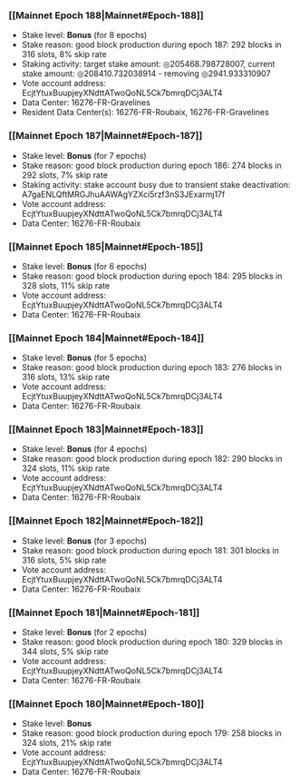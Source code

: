 ### [[Mainnet Epoch 188|Mainnet#Epoch-188]]
* Stake level: **Bonus** (for 8 epochs)
* Stake reason: good block production during epoch 187: 292 blocks in 316 slots, 8% skip rate
* Staking activity: target stake amount: ◎205468.798728007, current stake amount: ◎208410.732038914 - removing ◎2941.933310907
* Vote account address: EcjtYtuxBuupjeyXNdttATwoQoNL5Ck7bmrqDCj3ALT4
* Data Center: 16276-FR-Gravelines
* Resident Data Center(s): 16276-FR-Roubaix, 16276-FR-Gravelines
### [[Mainnet Epoch 187|Mainnet#Epoch-187]]
* Stake level: **Bonus** (for 7 epochs)
* Stake reason: good block production during epoch 186: 274 blocks in 292 slots, 7% skip rate
* Staking activity: stake account busy due to transient stake deactivation: A7gaENLQftMRGJhuAAWAgYZXci5rzf3nS3JExarmj17f
* Vote account address: EcjtYtuxBuupjeyXNdttATwoQoNL5Ck7bmrqDCj3ALT4
* Data Center: 16276-FR-Roubaix
### [[Mainnet Epoch 185|Mainnet#Epoch-185]]
* Stake level: **Bonus** (for 6 epochs)
* Stake reason: good block production during epoch 184: 295 blocks in 328 slots, 11% skip rate
* Vote account address: EcjtYtuxBuupjeyXNdttATwoQoNL5Ck7bmrqDCj3ALT4
* Data Center: 16276-FR-Roubaix
### [[Mainnet Epoch 184|Mainnet#Epoch-184]]
* Stake level: **Bonus** (for 5 epochs)
* Stake reason: good block production during epoch 183: 276 blocks in 316 slots, 13% skip rate
* Vote account address: EcjtYtuxBuupjeyXNdttATwoQoNL5Ck7bmrqDCj3ALT4
* Data Center: 16276-FR-Roubaix
### [[Mainnet Epoch 183|Mainnet#Epoch-183]]
* Stake level: **Bonus** (for 4 epochs)
* Stake reason: good block production during epoch 182: 290 blocks in 324 slots, 11% skip rate
* Vote account address: EcjtYtuxBuupjeyXNdttATwoQoNL5Ck7bmrqDCj3ALT4
* Data Center: 16276-FR-Roubaix
### [[Mainnet Epoch 182|Mainnet#Epoch-182]]
* Stake level: **Bonus** (for 3 epochs)
* Stake reason: good block production during epoch 181: 301 blocks in 316 slots, 5% skip rate
* Vote account address: EcjtYtuxBuupjeyXNdttATwoQoNL5Ck7bmrqDCj3ALT4
* Data Center: 16276-FR-Roubaix
### [[Mainnet Epoch 181|Mainnet#Epoch-181]]
* Stake level: **Bonus** (for 2 epochs)
* Stake reason: good block production during epoch 180: 329 blocks in 344 slots, 5% skip rate
* Vote account address: EcjtYtuxBuupjeyXNdttATwoQoNL5Ck7bmrqDCj3ALT4
* Data Center: 16276-FR-Roubaix
### [[Mainnet Epoch 180|Mainnet#Epoch-180]]
* Stake level: **Bonus**
* Stake reason: good block production during epoch 179: 258 blocks in 324 slots, 21% skip rate
* Vote account address: EcjtYtuxBuupjeyXNdttATwoQoNL5Ck7bmrqDCj3ALT4
* Data Center: 16276-FR-Roubaix